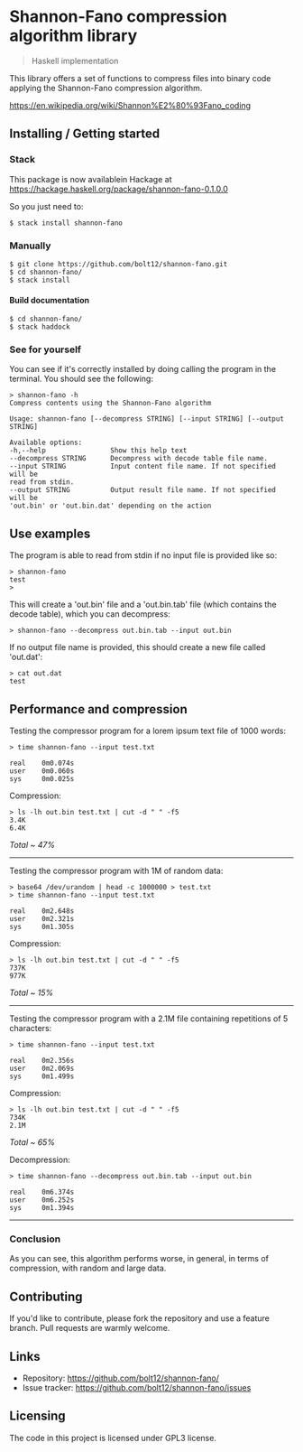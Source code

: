 # Shannon-Fano compression algorithm library
> Haskell implementation

This library offers a set of functions to compress files into binary code
applying the Shannon-Fano compression algorithm.

https://en.wikipedia.org/wiki/Shannon%E2%80%93Fano_coding

## Installing / Getting started

### Stack

This package is now availablein Hackage at https://hackage.haskell.org/package/shannon-fano-0.1.0.0

So you just need to:

```shell
$ stack install shannon-fano
```

### Manually

```shell
$ git clone https://github.com/bolt12/shannon-fano.git
$ cd shannon-fano/
$ stack install
```

#### Build documentation

```shell
$ cd shannon-fano/
$ stack haddock
```

### See for yourself

You can see if it's correctly installed by doing calling the program in the terminal. You
should see the following:

```shell
> shannon-fano -h
Compress contents using the Shannon-Fano algorithm

Usage: shannon-fano [--decompress STRING] [--input STRING] [--output STRING]

Available options:
-h,--help                Show this help text
--decompress STRING      Decompress with decode table file name.
--input STRING           Input content file name. If not specified will be
read from stdin.
--output STRING          Output result file name. If not specified will be
'out.bin' or 'out.bin.dat' depending on the action
```

## Use examples

The program is able to read from stdin if no input file is provided like so:

```shell
> shannon-fano
test
>
```

This will create a 'out.bin' file and a 'out.bin.tab' file (which contains the decode
table), which you can decompress:

```shell
> shannon-fano --decompress out.bin.tab --input out.bin
```

If no output file name is provided, this should create a new file called 'out.dat':

```shell
> cat out.dat
test
```

## Performance and compression

Testing the compressor program for a lorem ipsum text file of 1000 words:

```shell
> time shannon-fano --input test.txt

real    0m0.074s
user    0m0.060s
sys     0m0.025s
```

Compression:

```shell
> ls -lh out.bin test.txt | cut -d " " -f5
3.4K
6.4K
```

_Total ~ 47%_

---

Testing the compressor program with 1M of random data:

```shell
> base64 /dev/urandom | head -c 1000000 > test.txt
> time shannon-fano --input test.txt

real    0m2.648s
user    0m2.321s
sys     0m1.305s
```

Compression:

```shell
> ls -lh out.bin test.txt | cut -d " " -f5
737K
977K
```

_Total ~ 15%_

---

Testing the compressor program with a 2.1M file containing repetitions of 5 characters:

```shell
> time shannon-fano --input test.txt

real    0m2.356s
user    0m2.069s
sys     0m1.499s
```

Compression:

```shell
> ls -lh out.bin test.txt | cut -d " " -f5
734K
2.1M
```

_Total ~ 65%_

Decompression:

```shell
> time shannon-fano --decompress out.bin.tab --input out.bin

real    0m6.374s
user    0m6.252s
sys     0m1.394s
```

---

### Conclusion

As you can see, this algorithm performs worse, in general, in terms of compression, with random and large data.

## Contributing

If you'd like to contribute, please fork the repository and use a feature
branch. Pull requests are warmly welcome.

## Links

- Repository: https://github.com/bolt12/shannon-fano/
- Issue tracker: https://github.com/bolt12/shannon-fano/issues

## Licensing

The code in this project is licensed under GPL3 license.
